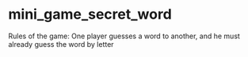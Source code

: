 # mini_game_secret_word
Rules of the game:
One player guesses a word to another, and he must already guess the word by letter
